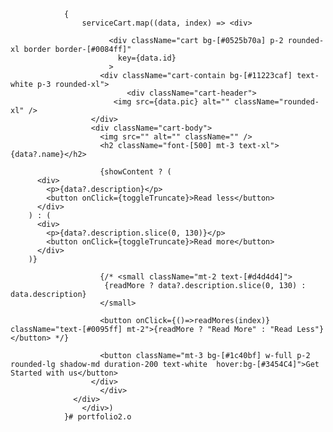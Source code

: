 
                {
                    serviceCart.map((data, index) => <div>

                          <div className="cart bg-[#0525b70a] p-2 rounded-xl border border-[#0084ff]"
                            key={data.id}
                          >
                        <div className="cart-contain bg-[#11223caf] text-white p-3 rounded-xl">
                              <div className="cart-header">
                           <img src={data.pic} alt="" className="rounded-xl" />
                      </div>
                      <div className="cart-body">
                        <img src="" alt="" className="" />
                        <h2 className="font-[500] mt-3 text-xl">{data?.name}</h2>

                        {showContent ? (
          <div>
            <p>{data?.description}</p>
            <button onClick={toggleTruncate}>Read less</button>
          </div>
        ) : (
          <div>
            <p>{data?.description.slice(0, 130)}</p>
            <button onClick={toggleTruncate}>Read more</button>
          </div>
        )}

                        {/* <small className="mt-2 text-[#d4d4d4]">
                         {readMore ? data?.description.slice(0, 130) : data.description}
                        </small>

                        <button onClick={()=>readMores(index)} className="text-[#0095ff] mt-2">{readMore ? "Read More" : "Read Less"}</button> */}

                        <button className="mt-3 bg-[#1c40bf] w-full p-2 rounded-lg shadow-md duration-200 text-white  hover:bg-[#3454C4]">Get Started with us</button>
                      </div>
                        </div>
                  </div>
                    </div>)
                }# portfolio2.o
